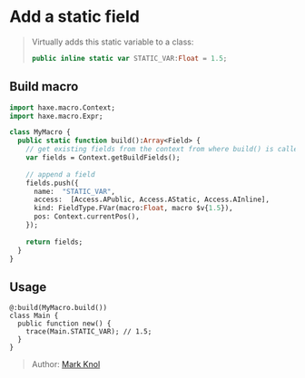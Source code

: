 [tags]: / "build-macro,building-fields"

# Add a static field

> Virtually adds this static variable to a class:
> ```haxe
> public inline static var STATIC_VAR:Float = 1.5;
> ```

## Build macro
```haxe
import haxe.macro.Context;
import haxe.macro.Expr;

class MyMacro {
  public static function build():Array<Field> {
    // get existing fields from the context from where build() is called
    var fields = Context.getBuildFields();
    
    // append a field
    fields.push({
      name:  "STATIC_VAR",
      access:  [Access.APublic, Access.AStatic, Access.AInline],
      kind: FieldType.FVar(macro:Float, macro $v{1.5}), 
      pos: Context.currentPos(),
    });
    
    return fields;
  }
}
```

## Usage

```
@:build(MyMacro.build())
class Main {
  public function new() {
    trace(Main.STATIC_VAR); // 1.5;
  }
}
```

> Author: [Mark Knol](http://github.com/markknol)